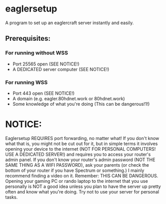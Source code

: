 # eaglersetup
A program to set up an eaglercraft server instantly and easily.
## Prerequisites:
### For running without WSS
- Port 25565 open (SEE NOTICE!)
- A DEDICATED server computer (SEE NOTICE!)
### For running WSS
- Port 443 open (SEE NOTICE!)
- A domain (e.g. eagler.80hdnet.work or 80hdnet.work)
- Some knowledge of what you're doing (This can be dangerous!1!)
# NOTICE:
Eaglersetup REQUIRES port forwarding, no matter what! If you don't know what that is, you might not be cut out for it, but in simple terms it involves opening your device to the internet (NOT FOR PERSONAL COMPUTERS! USE A DEDICATED SERVER!) and requires you to access your router's admin panel. If you don't know your router's admin password (NOT THE SAME THING AS A WIFI PASSWORD), ask your parents (or check the bottom of your router if you have Spectrum or something.) I mainly recommend finding a video on it. Remember: THIS CAN BE DANGEROUS. Opening your gaming PC or rando laptop to the internet that you use personally is NOT a good idea unless you plan to have the server up pretty often and know what you're doing. Try not to use your server for personal tasks.

